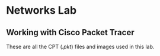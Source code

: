 # Networks Lab
## Working with Cisco Packet Tracer

These are all the CPT (_.pkt_) files and images used in this lab.
